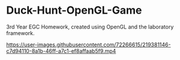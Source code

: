 # Duck-Hunt-OpenGL-Game

3rd Year EGC Homework, created using OpenGL and the laboratory framework.

https://user-images.githubusercontent.com/72266615/219381146-c7d94110-8a1b-46ff-a7c1-ef8affaab5f9.mp4

